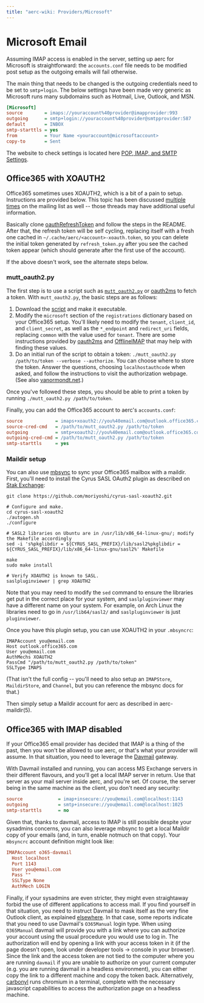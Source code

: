 ```yaml
---
title: "aerc-wiki: Providers/Microsoft"
---
```


# Microsoft Email

Assuming IMAP access is enabled in the server, setting up aerc for Microsoft is
straightforward: the `accounts.conf` file needs to be modified post setup as
the outgoing emails will fail otherwise.

The main thing that needs to be changed is the outgoing credentials need to
be set to `smtp+login`. The below settings have been made very generic as
Microsoft runs many subdomains such as Hotmail, Live, Outlook, and MSN.

```ini
[Microsoft]
source        = imaps://youraccount%40provider@imapprovider:993
outgoing      = smtp+login://youraccount%40provider@smtpprovider:587
default       = INBOX
smtp-starttls = yes
from          = Your Name <youraccount@microsoftaccount>
copy-to       = Sent
```

The website to check settings is located here [POP, IMAP, and SMTP Settings][1].

## Office365 with XOAUTH2

Office365 sometimes uses XOAUTH2, which is a bit of a pain to setup.
Instructions are provided below. This topic has been discussed [multiple][9]
[times][10] on the mailing list as well -- those threads may have additional
useful information.

Basically clone [oauthRefreshToken][11] and follow the steps in the README.
After that, the refresh token will be self cycling, replacing itself with a
fresh one cached in `~/.cache/aerc/<account>-xoauth.token`, so you can delete
the initial token generated by `refresh_token.py` after you see the cached
token appear (which should generate after the first use of the account).

If the above doesn't work, see the alternate steps below.

### mutt_oauth2.py

The first step is to use a script such as [`mutt_oauth2.py`][2] or [oauth2ms][3]
to fetch a token. With `mutt_oauth2.py`, the basic steps are as follows:

1. Download the [script][2] and make it executable.
2. Modify the `microsoft` section of the `registrations` dictionary based on
   your Office365 setup. You'll likely need to modify the `tenant`, `client_id`,
   and `client_secret`, as well as the `*_endpoint` and `redirect_uri` fields,
   replacing `common` with the value used for `tenant`. There are some
   instructions provided by [oauth2ms][4] and [OfflineIMAP][5] that may help
   with finding these values.
3. Do an initial run of the script to obtain a token: `./mutt_oauth2.py
   /path/to/token --verbose --authorize`. You can choose where to store the
   token. Answer the questions, choosing `localhostauthcode` when asked, and
   follow the instructions to visit the authorization webpage. (See also
   [vanormondt.net][6].)

Once you've followed these steps, you should be able to print a token by running
`./mutt_oauth2.py /path/to/token`.

Finally, you can add the Office365 account to aerc's `accounts.conf`:

```ini
source            = imaps+xoauth2://you%40email.com@outlook.office365.com
source-cred-cmd   = /path/to/mutt_oauth2.py /path/to/token
outgoing          = smtp+xoauth2://you%40email.com@outlook.office365.com:587
outgoing-cred-cmd = /path/to/mutt_oauth2.py /path/to/token
smtp-starttls     = yes
```

### Maildir setup

You can also use [mbsync][7] to sync your Office365 mailbox with a maildir.
First, you'll need to install the Cyrus SASL OAuth2 plugin as described on [Stak
Exchange][8]:

```
git clone https://github.com/moriyoshi/cyrus-sasl-xoauth2.git

# Configure and make.
cd cyrus-sasl-xoauth2
./autogen.sh
./configure

# SASL2 libraries on Ubuntu are in /usr/lib/x86_64-linux-gnu/; modify the Makefile accordingly
sed -i 's%pkglibdir = ${CYRUS_SASL_PREFIX}/lib/sasl2%pkglibdir = ${CYRUS_SASL_PREFIX}/lib/x86_64-linux-gnu/sasl2%' Makefile

make
sudo make install

# Verify XOAUTH2 is known to SASL.
saslpluginviewer | grep XOAUTH2
```

Note that you may need to modify the `sed` command to ensure the libraries get
put in the correct place for your system, and `saslpluginviewer` may have a
different name on your system. For example, on Arch Linux the libraries need to
go in `/usr/lib64/sasl2/` and `saslpluginviewer` is just `pluginviewer`.

Once you have this plugin setup, you can use XOAUTH2 in your `.mbsyncrc`:

```
IMAPAccount you@email.com
Host outlook.office365.com
User you@email.com
AuthMechs XOAUTH2
PassCmd "/path/to/mutt_oauth2.py /path/to/token"
SSLType IMAPS
```

(That isn't the full config -- you'll need to also setup an `IMAPStore`,
`MaildirStore`, and `Channel`, but you can reference the mbsync docs for that.)

Then simply setup a Maildir account for aerc as described in aerc-maildir(5).

## Office365 with IMAP disabled

If your Office365 email provider has decided that IMAP is a thing of the past,
then you won't be allowed to use aerc, or that's what your provider will assume.
In that situation, you need to leverage the [Davmail][12] gateway.

With Davmail installed and running, you can access MS Exchange servers in their
different flavours, and you'll get a local IMAP server in return. Use that
server as your mail server inside aerc, and you're set. Of course, the server
being in the same machine as the client, you don't need any security:
```ini
source             = imap+insecure://you@email.com@localhost:1143
outgoing           = smtp+insecure://you@email.com@localhost:1025
smtp-starttls      = no
```

Given that, thanks to davmail, access to IMAP is still possible despite your
sysadmins concerns, you can also leverage mbsync to get a local Maildir copy of
your emails (and, in turn, enable notmuch on that copy). Your `mbsyncrc` account
definition might look like:
```ini
IMAPAccount o365-davmail
  Host localhost
  Port 1143
  User you@email.com
  Pass ""
  SSLType None
  AuthMech LOGIN
```

Finally, if your sysadmins are even stricter, they might even straightaway
forbid the use of different applications to access mail. If you find yourself
in that situation, you need to instruct Davmail to mask itself as the very fine
Outlook client, as explained [elsewhere][13]. In that case, some reports
indicate that you need to use Davmail's `O365Manual` login type. When using
`O365Manual` davmail will provide you with a link where you can authorize your
account using the usual procedure you would use to log in. The authorization
will end by opening a link with your access token in it (if the page doesn't
open, look under developer tools -> console in your browser). Since the link
and the access token are not tied to the computer where you are running
`davmail` if you are unable to authorize on your current computer (e.g. you are
running davmail in a headless environment), you can either copy the link to
a different machine and copy the token back. Alternatively, [carbonyl][14] runs
chromium in a terminal, complete with the necessary javascript capabilities to
access the authorization page on a headless machine.


[1]: https://support.microsoft.com/en-us/office/pop-imap-and-smtp-settings-8361e398-8af4-4e97-b147-6c6c4ac95353
[2]: https://gitlab.com/muttmua/mutt/-/blob/master/contrib/mutt_oauth2.py
[3]: https://github.com/harishkrupo/oauth2ms
[4]: https://github.com/harishkrupo/oauth2ms/blob/main/steps.org
[5]: https://github.com/UvA-FNWI/M365-IMAP
[6]: https://www.vanormondt.net/~peter/blog/2021-03-16-mutt-office365-mfa.html
[7]: https://github.com/gburd/isync
[8]: https://unix.stackexchange.com/questions/625637/configuring-mbsync-with-authmech-xoauth2
[9]: https://lists.sr.ht/~rjarry/aerc-discuss/%3CCA%2BrC5JmSTNDTd%3DKB0h-NeXRExB2QpHCWCOXch4%2BA%3DCiTX0wFAw%40mail.gmail.com%3E
[10]: https://lists.sr.ht/~rjarry/aerc-discuss/%3CCNKU4TGF41CJ.3HIV0H45QQWU2%40manjaro%3E
[11]: https://github.com/gaoDean/oauthRefreshToken
[12]: https://davmail.sourceforge.net/
[13]: https://github.com/mguessan/davmail/issues/321#issuecomment-1867072418
[14]: https://github.com/fathyb/carbonyl
